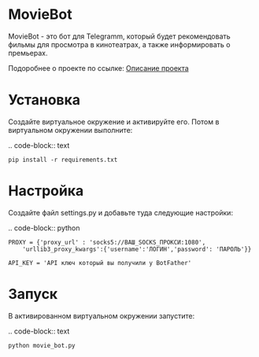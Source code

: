 MovieBot
========

MovieBot - это бот для Telegramm, который будет рекомендовать фильмы для просмотра в кинотеатрах, а также информировать о премьерах.

Подоробнее о проекте по ссылке: <a href="https://docs.google.com/document/d/1-1Dnsv8-O4cPDdo2XeNWVOTzfxnV6UkUa3NVsY_NkIg/edit?usp=sharing">Описание проекта</a>

Установка
=========

Создайте виртуальное окружение и активируйте его. Потом в виртуальном окружении выполните:

.. code-block:: text
    
    pip install -r requirements.txt 

Настройка
=========

Создайте файл settings.py и добавьте туда следующие настройки:

.. code-block:: python
    
    PROXY = {'proxy_url' : 'socks5://ВАШ_SOCKS_ПРОКСИ:1080',
        'urllib3_proxy_kwargs':{'username':'ЛОГИН','password': 'ПАРОЛЬ'}}

    API_KEY = 'API ключ который вы получили у BotFather'

Запуск
======

В активированном виртуальном окружении запустите:

.. code-block:: text

    python movie_bot.py